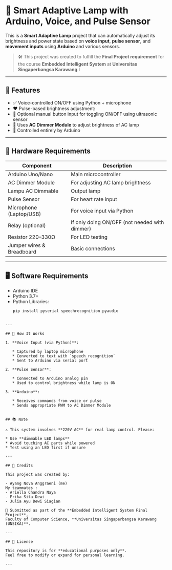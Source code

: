 # 🔆 Smart Adaptive Lamp with Arduino, Voice, and Pulse Sensor

This is a **Smart Adaptive Lamp** project that can automatically adjust its brightness and power state based on **voice input**, **pulse sensor**, and **movement inputs** using **Arduino** and various sensors.

> 🛠️ This project was created to fulfill the **Final Project requirement** for the course **Embedded Intelligent System** at **Universitas Singaperbangsa Karawang**.I

---

## 🎯 Features

- ✅ Voice-controlled ON/OFF using Python + microphone
- ❤️ Pulse-based brightness adjustment: 
- 🔘 Optional manual button input for toggling ON/OFF using ultrasonic sensor
- 🔆 Uses **AC Dimmer Module** to adjust brightness of AC lamp
- 🔗 Controlled entirely by Arduino

---

## 🧰 Hardware Requirements

| Component                | Description                                 |
|-------------------------|---------------------------------------------|
| Arduino Uno/Nano        | Main microcontroller                        |
| AC Dimmer Module        | For adjusting AC lamp brightness            |
| Lampu AC Dimmable       | Output lamp                                 |
| Pulse Sensor            | For heart rate input                        |
| Microphone (Laptop/USB) | For voice input via Python                  |
| Relay (optional)        | If only doing ON/OFF (not needed with dimmer) |
| Resistor 220–330Ω       | For LED testing                             |
| Jumper wires & Breadboard | Basic connections                        |

---

## 🖥️ Software Requirements

- Arduino IDE
- Python 3.7+
- Python Libraries:
  ```bash
  pip install pyserial speechrecognition pyaudio
````

---

## 🔁 How It Works

1. **Voice Input (via Python)**:

   * Captured by laptop microphone
   * Converted to text with `speech_recognition`
   * Sent to Arduino via serial port

2. **Pulse Sensor**:

   * Connected to Arduino analog pin
   * Used to control brightness while lamp is ON

3. **Arduino**:

   * Receives commands from voice or pulse
   * Sends appropriate PWM to AC Dimmer Module


## 📚 Note

⚠️ This system involves **220V AC** for real lamp control. Please:

* Use **dimmable LED lamps**
* Avoid touching AC parts while powered
* Test using an LED first if unsure

---

## 👥 Credits

This project was created by:

- Ayang Nova Anggraeni (me)
My teammates :
- Ariella Chandra Naya
- Erika Sita Dewi
- Julia Ayu Dewi Siagian

📍 Submitted as part of the **Embedded Intelligent System Final Project**,
Faculty of Computer Science, **Universitas Singaperbangsa Karawang (UNSIKA)**.

---

## 📄 License

This repository is for **educational purposes only**.
Feel free to modify or expand for personal learning.

---
